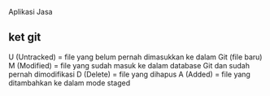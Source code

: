 Aplikasi Jasa

## ket git

U (Untracked) = file yang belum pernah dimasukkan ke dalam Git (file baru)
M (Modified) = file yang sudah masuk ke dalam database Git dan sudah pernah dimodifikasi
D (Delete) = file yang dihapus
A (Added) = file yang ditambahkan ke dalam mode staged